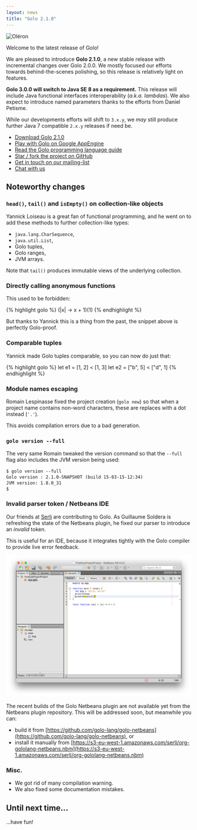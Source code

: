 ```yaml
---
layout: news
title: "Golo 2.1.0"
---
```


![Oléron](https://farm4.staticflickr.com/3845/14180687719_3bc1291ea5_c_d.jpg)

Welcome to the latest release of Golo!

We are pleased to introduce **Golo 2.1.0**, a new stable release with incremental changes over Golo 2.0.0. We mostly focused our efforts towards behind-the-scenes polishing, so this release is relatively light on features.

**Golo 3.0.0 will switch to Java SE 8 as a requirement.**
This release will include Java functional interfaces interoperability (_a.k.a. lambdas_). We also expect to introduce named parameters thanks to the efforts from Daniel Petisme.

While our developments efforts will shift to `3.x.y`, we _may_ still produce further Java 7 compatible `2.x.y` releases if need be.

* [Download Golo 2.1.0](/download/)
* [Play with Golo on Google AppEngine](http://golo-console.appspot.com/)
* [Read the Golo programming language guide](/documentation/2.1.0)
* [Star / fork the project on GitHub](https://github.com/golo-lang/golo-lang)
* [Get in touch on our mailing-list](http://groups.google.com/group/golo-lang)
* [Chat with us](https://gitter.im/golo-lang/golo-lang)

## Noteworthy changes

### `head()`, `tail()` and `isEmpty()` on collection-like objects

Yannick Loiseau is a great fan of functional programming, and he went on to add these methods to further collection-like types:

* `java.lang.CharSequence`,
* `java.util.List`,
* Golo tuples,
* Golo ranges,
* JVM arrays.

Note that `tail()` produces immutable views of the underlying collection.

### Directly calling anonymous functions

This used to be forbidden:

{% highlight golo %}
(|x| -> x + 1)(1)
{% endhighlight %}

But thanks to Yannick this is a thing from the past, the snippet above is perfectly Golo-proof.

### Comparable tuples

Yannick made Golo tuples comparable, so you can now do just that:

{% highlight golo %}
let e1 = [1, 2] < [1, 3]
let e2 = ["b", 5] < ["d", 1]
{% endhighlight %}

### Module names escaping

Romain Lespinasse fixed the project creation (`golo new`) so that when a project name contains non-word characters, these are replaces with a dot instead (`'.'`).

This avoids compilation errors due to a bad generation.

### `golo version --full`

The very same Romain tweaked the version command so that the `--full` flag also includes the JVM version being used:

    $ golo version --full
    Golo version : 2.1.0-SNAPSHOT (build 15-03-15-12:34)
    JVM version: 1.8.0_31
    $

### Invalid parser token / Netbeans IDE

Our friends at [Serli](http://www.serli.com/) are contributing to Golo. As Guillaume Soldera is refreshing the state of the Netbeans plugin, he fixed our parser to introduce an _invalid_ token.

This is useful for an IDE, because it integrates tightly with the Golo compiler to provide live error feedback.

![Netbeans and Golo](/images/posts/netbeans-2015-03-16.png)

The recent builds of the Golo Netbeans plugin are not available yet from the Netbeans plugin repository. This will be addressed soon, but meanwhile you can:

* build it from [https://github.com/golo-lang/golo-netbeans](https://github.com/golo-lang/golo-netbeans), or
* install it manually from [https://s3-eu-west-1.amazonaws.com/serli/org-gololang-netbeans.nbm](https://s3-eu-west-1.amazonaws.com/serli/org-gololang-netbeans.nbm)

### Misc.

* We got rid of many compilation warning.
* We also fixed some documentation mistakes.

## Until next time...

...have fun!
